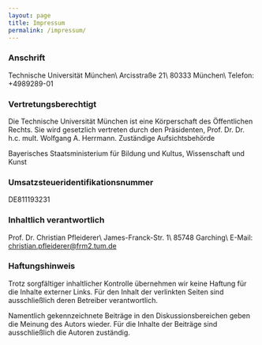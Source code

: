 ```yaml
---
layout: page
title: Impressum
permalink: /impressum/
---
```

### Anschrift

Technische Universität München\\
Arcisstraße 21\\
80333 München\\
Telefon: +4989289-01

### Vertretungs­berechtigt

Die Technische Universität München ist eine Körperschaft des Öffentlichen Rechts. Sie wird gesetzlich vertreten durch den Präsidenten, Prof. Dr. Dr. h.c. mult. Wolfgang A. Herrmann.
Zuständige Aufsichtsbehörde

Bayerisches Staatsministerium für Bildung und Kultus, Wissenschaft und Kunst
### Umsatzsteuer­identifikations­nummer

DE811193231

### Inhaltlich verantwortlich

Prof. Dr. Christian Pfleiderer\\
James-Franck-Str. 1\\
85748 Garching\\
E-Mail: [christian.pfleiderer@frm2.tum.de](mailto:christian.pfleiderer@frm2.tum.de)


### Haftungshinweis

Trotz sorgfältiger inhaltlicher Kontrolle übernehmen wir keine Haftung für die Inhalte externer Links. Für den Inhalt der verlinkten Seiten sind ausschließlich deren Betreiber verantwortlich.

Namentlich gekennzeichnete Beiträge in den Diskussions­bereichen geben die Meinung des Autors wieder. Für die Inhalte der Beiträge sind ausschließlich die Autoren zuständig.